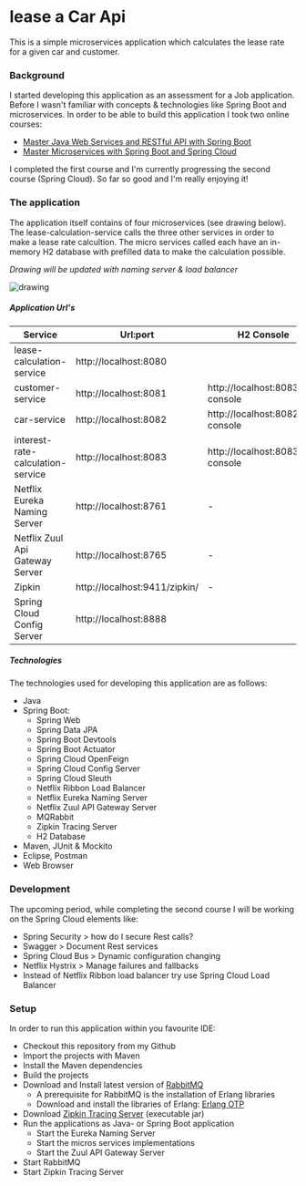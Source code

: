 # lease a Car Api

This is a  simple microservices application which calculates the lease rate for a given car and customer.

### Background
I started developing this application as an assessment for a Job application. Before I wasn't familiar with concepts & technologies like Spring Boot and microservices. In order to be able to build this application I took two online courses:

* [Master Java Web Services and RESTful API with Spring Boot](https://www.udemy.com/course/spring-web-services-tutorial/)
* [Master Microservices with Spring Boot and Spring Cloud](https://www.udemy.com/course/microservices-with-spring-boot-and-spring-cloud/)

I completed the first course and I'm currently progressing the second course (Spring Cloud). So far so good and I'm really enjoying it!

### The application
The application itself contains of four microservices (see drawing below). The lease-calculation-service calls the three other services in order to make a lease rate calcultion. The micro services called each have an in-memory H2 database with prefilled data to make the calculation possible. 

*Drawing will be updated with naming server & load balancer*

![drawing](https://github.com/hakktastic/lease-a-car-api/blob/main/Drawing.jpg) 

##### Application Url's

Service | Url:port | H2 Console
------------ | ------------- | -------------
lease-calculation-service | http://localhost:8080
customer-service | http://localhost:8081 | http://localhost:8083/h2-console
car-service | http://localhost:8082 | http://localhost:8082/h2-console
interest-rate-calculation-service | http://localhost:8083 | http://localhost:8083/h2-console
Netflix Eureka Naming Server | http://localhost:8761 | -
Netflix Zuul Api Gateway Server | http://localhost:8765 | -
Zipkin  | http://localhost:9411/zipkin/ | -
Spring Cloud Config Server | http://localhost:8888

##### Technologies
The technologies used for developing this application are as follows:

* Java
* Spring Boot:
  * Spring Web
  * Spring Data JPA
  * Spring Boot Devtools
  * Spring Boot Actuator
  * Spring Cloud OpenFeign
  * Spring Cloud Config Server
  * Spring Cloud Sleuth
  * Netflix Ribbon Load Balancer
  * Netflix Eureka Naming Server
  * Netflix Zuul API Gateway Server
  * MQRabbit
  * Zipkin Tracing Server
  * H2 Database
* Maven, JUnit & Mockito
* Eclipse, Postman
* Web Browser

### Development
The upcoming period, while completing the second course I will be working on the Spring Cloud elements like: 

* Spring Security > how do I secure Rest calls?
* Swagger > Document Rest services
* Spring Cloud Bus > Dynamic configuration changing
* Netflix Hystrix > Manage failures and fallbacks
* Instead of Netflix Ribbon load balancer try use Spring Cloud Load Balancer

### Setup
In order to run this application within you favourite IDE:

* Checkout this repository from my Github
* Import the projects with Maven
* Install the Maven dependencies
* Build the projects
* Download and Install latest version of [RabbitMQ](https://www.rabbitmq.com/download.html)
	* A prerequisite for RabbitMQ is the installation of Erlang libraries
	* Download and install the libraries of Erlang: [Erlang OTP](https://www.erlang.org/downloads)
* Download [Zipkin Tracing Server](https://search.maven.org/remote_content?g=io.zipkin&a=zipkin-server&v=LATEST&c=exec) (executable jar)
* Run the applications as Java- or Spring Boot application 
	* Start the Eureka Naming Server
	* Start the micros services implementations
	* Start the Zuul API Gateway Server
* Start RabbitMQ
* Start Zipkin Tracing Server